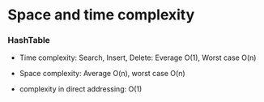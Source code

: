 # Space and time complexity

### HashTable
- Time complexity: 
Search, Insert, Delete: Everage O(1), Worst case O(n)
- Space complexity: Average O(n), worst case O(n)

- complexity in direct addressing: O(1)